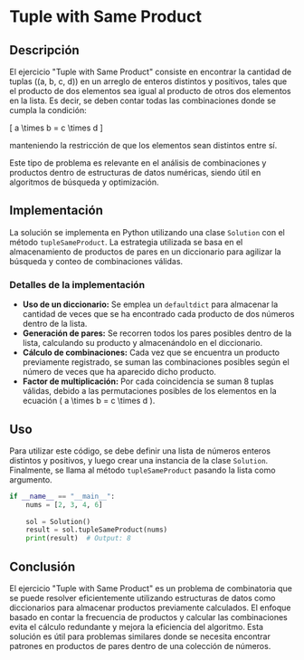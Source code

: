 # Tuple with Same Product

## Descripción

El ejercicio "Tuple with Same Product" consiste en encontrar la cantidad de tuplas \((a, b, c, d)\) en un arreglo de enteros distintos y positivos, tales que el producto de dos elementos sea igual al producto de otros dos elementos en la lista. Es decir, se deben contar todas las combinaciones donde se cumpla la condición:

\[ a \times b = c \times d \]

manteniendo la restricción de que los elementos sean distintos entre sí.

Este tipo de problema es relevante en el análisis de combinaciones y productos dentro de estructuras de datos numéricas, siendo útil en algoritmos de búsqueda y optimización.

## Implementación

La solución se implementa en Python utilizando una clase `Solution` con el método `tupleSameProduct`. La estrategia utilizada se basa en el almacenamiento de productos de pares en un diccionario para agilizar la búsqueda y conteo de combinaciones válidas.

### Detalles de la implementación

- **Uso de un diccionario:** Se emplea un `defaultdict` para almacenar la cantidad de veces que se ha encontrado cada producto de dos números dentro de la lista.
- **Generación de pares:** Se recorren todos los pares posibles dentro de la lista, calculando su producto y almacenándolo en el diccionario.
- **Cálculo de combinaciones:** Cada vez que se encuentra un producto previamente registrado, se suman las combinaciones posibles según el número de veces que ha aparecido dicho producto.
- **Factor de multiplicación:** Por cada coincidencia se suman 8 tuplas válidas, debido a las permutaciones posibles de los elementos en la ecuación \( a \times b = c \times d \).

## Uso

Para utilizar este código, se debe definir una lista de números enteros distintos y positivos, y luego crear una instancia de la clase `Solution`. Finalmente, se llama al método `tupleSameProduct` pasando la lista como argumento.

```python
if __name__ == "__main__":
    nums = [2, 3, 4, 6]
    
    sol = Solution()
    result = sol.tupleSameProduct(nums)
    print(result)  # Output: 8
```

## Conclusión

El ejercicio "Tuple with Same Product" es un problema de combinatoria que se puede resolver eficientemente utilizando estructuras de datos como diccionarios para almacenar productos previamente calculados. El enfoque basado en contar la frecuencia de productos y calcular las combinaciones evita el cálculo redundante y mejora la eficiencia del algoritmo. Esta solución es útil para problemas similares donde se necesita encontrar patrones en productos de pares dentro de una colección de números.
